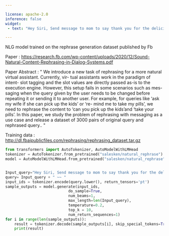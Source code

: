 ```yaml
---

license: apache-2.0
inference: false
widget:
 - text: "Hey Siri, Send message to mom to say thank you for the delicious dinner yesterday"

---
```


NLG model trained on the rephrase generation dataset published by Fb 

Paper : https://research.fb.com/wp-content/uploads/2020/12/Sound-Natural-Content-Rephrasing-in-Dialog-Systems.pdf

Paper Abstract :
" We introduce a new task of rephrasing for a more natural virtual assistant. Currently, vir- tual assistants work in the paradigm of intent- slot tagging and the slot values are directly passed as-is to the execution engine. However, this setup fails in some scenarios such as mes- saging when the query given by the user needs to be changed before repeating it or sending it to another user. For example, for queries like ‘ask my wife if she can pick up the kids’ or ‘re- mind me to take my pills’, we need to rephrase the content to ‘can you pick up the kids’and
‘take your pills’. In this paper, we study the problem of rephrasing with messaging as a use case and release a dataset of 3000 pairs of original query and rephrased query.. " 

Training data :
http://dl.fbaipublicfiles.com/rephrasing/rephrasing_dataset.tar.gz

```python
from transformers import AutoTokenizer, AutoModelWithLMHead
tokenizer = AutoTokenizer.from_pretrained("salesken/natural_rephrase")
model = AutoModelWithLMHead.from_pretrained("salesken/natural_rephrase")


Input_query="Hey Siri, Send message to mom to say thank you for the delicious dinner yesterday"
query= Input_query + " ~~ "
input_ids = tokenizer.encode(query.lower(), return_tensors='pt')
sample_outputs = model.generate(input_ids,
                            do_sample=True,
                            num_beams=1, 
                            max_length=len(Input_query),
                            temperature=0.2,
                            top_k = 10,
                            num_return_sequences=1)
for i in range(len(sample_outputs)):
    result = tokenizer.decode(sample_outputs[i], skip_special_tokens=True).split('||')[0].split('~~')[1]
    print(result)

```

